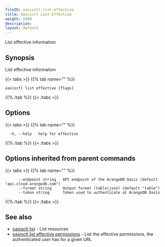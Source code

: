 ```yaml
---
fileID: oasisctl-list-effective
title: Oasisctl List Effective
weight: 2980
description: 
layout: default
---
```

List effective information

## Synopsis

List effective information

{{< tabs >}}
{{% tab name="" %}}
```
oasisctl list effective [flags]
```
{{% /tab %}}
{{< /tabs >}}

## Options

{{< tabs >}}
{{% tab name="" %}}
```
  -h, --help   help for effective
```
{{% /tab %}}
{{< /tabs >}}

## Options inherited from parent commands

{{< tabs >}}
{{% tab name="" %}}
```
      --endpoint string   API endpoint of the ArangoDB Oasis (default "api.cloud.arangodb.com")
      --format string     Output format (table|json) (default "table")
      --token string      Token used to authenticate at ArangoDB Oasis
```
{{% /tab %}}
{{< /tabs >}}

## See also

* [oasisctl list]()	 - List resources
* [oasisctl list effective permissions](oasisctl-list-effective-permissions)	 - List the effective permissions, the authenticated user has for a given URL

